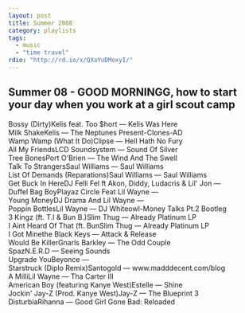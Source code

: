```yaml
---
layout: post
title: Summer 2008
category: playlists
tags: 
  - music
  - "time travel"
rdio: "http://rd.io/x/QXaYuDMoxyI/"
---
```

<div class="playlist"><h2>Summer 08 - GOOD MORNINGG, how to start your day when you work at a girl scout camp</h2> <div class="playlist-track"><span class="track-name">Bossy (Dirty)</span><span class="track-artist">Kelis feat. Too $hort</span><span class="track-album"> — Kelis Was Here</span></div><div class="playlist-track"><span class="track-name">Milk Shake</span><span class="track-artist">Kelis</span><span class="track-album"> — The Neptunes Present-Clones-AD</span></div><div class="playlist-track"><span class="track-name">Wamp Wamp (What It Do)</span><span class="track-artist">Clipse</span><span class="track-album"> — Hell Hath No Fury</span></div><div class="playlist-track"><span class="track-name">All My Friends</span><span class="track-artist">LCD Soundsystem</span><span class="track-album"> — Sound Of Silver</span></div><div class="playlist-track"><span class="track-name">Tree Bones</span><span class="track-artist">Port O'Brien</span><span class="track-album"> — The Wind And The Swell</span></div><div class="playlist-track"><span class="track-name">Talk To Strangers</span><span class="track-artist">Saul Williams</span><span class="track-album"> — Saul Williams</span></div><div class="playlist-track"><span class="track-name">List Of Demands (Reparations)</span><span class="track-artist">Saul Williams</span><span class="track-album"> — Saul Williams</span></div><div class="playlist-track"><span class="track-name">Get Buck In Here</span><span class="track-artist">DJ Felli Fel ft Akon, Diddy, Ludacris &amp; Lil' Jon</span><span class="track-album"> — </span></div><div class="playlist-track"><span class="track-name">Duffel Bag Boy</span><span class="track-artist">Playaz Circle Feat Lil Wayne</span><span class="track-album"> — </span></div><div class="playlist-track"><span class="track-name">Young Money</span><span class="track-artist">DJ Drama And Lil Wayne</span><span class="track-album"> — </span></div><div class="playlist-track"><span class="track-name">Poppin Bottles</span><span class="track-artist">Lil Wayne</span><span class="track-album"> — DJ Whiteowl-Money Talks Pt.2 Bootleg</span></div><div class="playlist-track"><span class="track-name">3 Kingz (ft. T.I &amp; Bun B.)</span><span class="track-artist">Slim Thug</span><span class="track-album"> — Already Platinum LP</span></div><div class="playlist-track"><span class="track-name">I Aint Heard Of That (ft. Bun</span><span class="track-artist">Slim Thug</span><span class="track-album"> — Already Platinum LP</span></div><div class="playlist-track"><span class="track-name">I Got Mine</span><span class="track-artist">the Black Keys</span><span class="track-album"> — Attack &amp; Release</span></div><div class="playlist-track"><span class="track-name">Would Be Killer</span><span class="track-artist">Gnarls Barkley</span><span class="track-album"> — The Odd Couple</span></div><div class="playlist-track"><span class="track-name">Spaz</span><span class="track-artist">N.E.R.D</span><span class="track-album"> — Seeing Sounds</span></div><div class="playlist-track"><span class="track-name">Upgrade You</span><span class="track-artist">Beyonce</span><span class="track-album"> — </span></div><div class="playlist-track"><span class="track-name">Starstruck (Diplo Remix)</span><span class="track-artist">Santogold</span><span class="track-album"> — www.madddecent.com/blog</span></div><div class="playlist-track"><span class="track-name">A Milli</span><span class="track-artist">Lil Wayne</span><span class="track-album"> — Tha Carter III</span></div><div class="playlist-track"><span class="track-name">American Boy (featuring Kanye West)</span><span class="track-artist">Estelle</span><span class="track-album"> — Shine</span></div><div class="playlist-track"><span class="track-name">Jockin' Jay-Z (Prod. Kanye West)</span><span class="track-artist">Jay-Z</span><span class="track-album"> — The Blueprint 3</span></div><div class="playlist-track"><span class="track-name">Disturbia</span><span class="track-artist">Rihanna</span><span class="track-album"> — Good Girl Gone Bad: Reloaded</span></div></div>